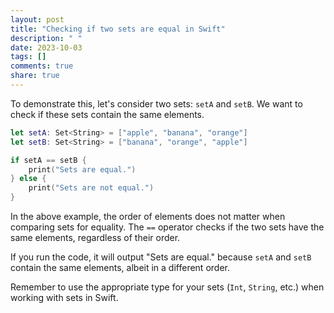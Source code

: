 ```yaml
---
layout: post
title: "Checking if two sets are equal in Swift"
description: " "
date: 2023-10-03
tags: []
comments: true
share: true
---
```


To demonstrate this, let's consider two sets: `setA` and `setB`. We want to check if these sets contain the same elements.

```swift
let setA: Set<String> = ["apple", "banana", "orange"]
let setB: Set<String> = ["banana", "orange", "apple"]

if setA == setB {
    print("Sets are equal.")
} else {
    print("Sets are not equal.")
}
```

In the above example, the order of elements does not matter when comparing sets for equality. The `==` operator checks if the two sets have the same elements, regardless of their order.

If you run the code, it will output "Sets are equal." because `setA` and `setB` contain the same elements, albeit in a different order.

Remember to use the appropriate type for your sets (`Int`, `String`, etc.) when working with sets in Swift.